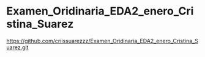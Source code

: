 # Examen_Oridinaria_EDA2_enero_Cristina_Suarez

https://github.com/criissuarezzz/Examen_Oridinaria_EDA2_enero_Cristina_Suarez.git